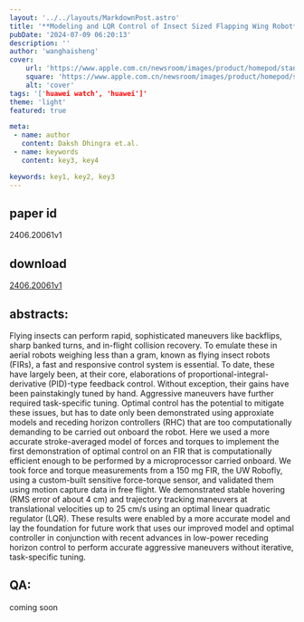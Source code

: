 ```yaml
---
layout: '../../layouts/MarkdownPost.astro'
title: '**Modeling and LQR Control of Insect Sized Flapping Wing Robot**'
pubDate: '2024-07-09 06:20:13'
description: ''
author: 'wanghaisheng'
cover:
    url: 'https://www.apple.com.cn/newsroom/images/product/homepod/standard/Apple-HomePod-hero-230118_big.jpg.large_2x.jpg'
    square: 'https://www.apple.com.cn/newsroom/images/product/homepod/standard/Apple-HomePod-hero-230118_big.jpg.large_2x.jpg'
    alt: 'cover'
tags: '['huawei watch', 'huawei']' 
theme: 'light'
featured: true

meta:
 - name: author
   content: Daksh Dhingra et.al.
 - name: keywords
   content: key3, key4

keywords: key1, key2, key3
---
```


## paper id
2406.20061v1
## download
[2406.20061v1](http://arxiv.org/abs/2406.20061v1)
## abstracts:
Flying insects can perform rapid, sophisticated maneuvers like backflips, sharp banked turns, and in-flight collision recovery. To emulate these in aerial robots weighing less than a gram, known as flying insect robots (FIRs), a fast and responsive control system is essential. To date, these have largely been, at their core, elaborations of proportional-integral-derivative (PID)-type feedback control. Without exception, their gains have been painstakingly tuned by hand. Aggressive maneuvers have further required task-specific tuning. Optimal control has the potential to mitigate these issues, but has to date only been demonstrated using approxiate models and receding horizon controllers (RHC) that are too computationally demanding to be carried out onboard the robot. Here we used a more accurate stroke-averaged model of forces and torques to implement the first demonstration of optimal control on an FIR that is computationally efficient enough to be performed by a microprocessor carried onboard. We took force and torque measurements from a 150 mg FIR, the UW Robofly, using a custom-built sensitive force-torque sensor, and validated them using motion capture data in free flight. We demonstrated stable hovering (RMS error of about 4 cm) and trajectory tracking maneuvers at translational velocities up to 25 cm/s using an optimal linear quadratic regulator (LQR). These results were enabled by a more accurate model and lay the foundation for future work that uses our improved model and optimal controller in conjunction with recent advances in low-power receding horizon control to perform accurate aggressive maneuvers without iterative, task-specific tuning.
## QA:
coming soon

